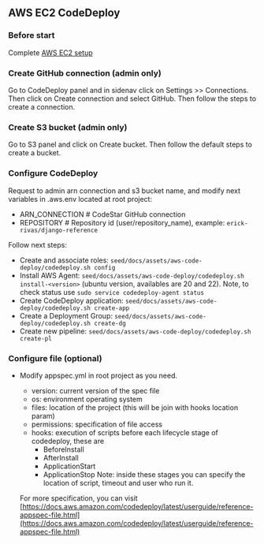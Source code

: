 ## AWS EC2 CodeDeploy

### Before start

Complete [AWS EC2 setup](230_ec2.md)

### Create GitHub connection (admin only)

Go to CodeDeploy panel and in sidenav click on Settings >> Connections. Then click on Create connection and select GitHub. Then follow the steps to create a connection.

### Create S3 bucket (admin only)

Go to S3 panel and click on Create bucket. Then follow the default steps to create a bucket.

### Configure CodeDeploy

Request to admin arn connection and s3 bucket name, and modify next variables in .aws.env located at root project:
-   ARN_CONNECTION # CodeStar GitHub connection
-   REPOSITORY # Repository id (user/repository_name), example: `erick-rivas/django-reference`

Follow next steps:
-   Create and associate roles: `seed/docs/assets/aws-code-deploy/codedeploy.sh config`
-   Install AWS Agent: `seed/docs/assets/aws-code-deploy/codedeploy.sh install-<version>` (ubuntu version, availables are 20 and 22). Note, to check status use `sudo service codedeploy-agent status`
-   Create CodeDeploy application: `seed/docs/assets/aws-code-deploy/codedeploy.sh create-app`
-   Create a Deployment Group: `seed/docs/assets/aws-code-deploy/codedeploy.sh create-dg`
-   Create new pipeline: `seed/docs/assets/aws-code-deploy/codedeploy.sh create-pl`

### Configure file (optional)

-   Modify appspec.yml in root project as you need.
	-	version: current version of the spec file
	-	os: environment operating system
	-	files: location of the project (this will be join with hooks location param)
	-	permissions: specification of file access
	-	hooks: execution of scripts before each lifecycle stage of codedeploy, these are
		-	BeforeInstall
		-	AfterInstall
		-	ApplicationStart
		-	ApplicationStop
		Note: inside these stages you can specify the location of script, timeout and user who run it.
		
	For more specification, you can visit [https://docs.aws.amazon.com/codedeploy/latest/userguide/reference-appspec-file.html](https://docs.aws.amazon.com/codedeploy/latest/userguide/reference-appspec-file.html)